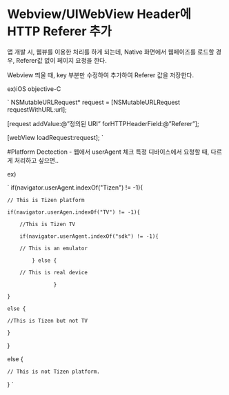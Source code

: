 # Webview/UIWebView Header에 HTTP Referer 추가

앱 개발 시, 웹뷰를 이용한 처리를 하게 되는데,
Native 화면에서 웹페이즈를 로드할 경우, Referer값 없이 페이지 요청을 한다.

Webview 띄울 때, key 부분만 수정하여 추가하여 Referer 값을 저장한다.


ex)iOS objective-C

`
NSMutableURLRequest* request = [NSMutableURLRequest requestWithURL:url];

[request addValue:@”정의된 URI” forHTTPHeaderField:@”Referer”];

[webView loadRequest:request];
`

#Platform Dectection - 웹에서 userAgent 체크
특정 디바이스에서 요청할 때, 다르게 처리하고 싶으면..

ex)

`
if(navigator.userAgent.indexOf("Tizen") != -1){

    // This is Tizen platform
    
    if(navigator.userAgen.indexOf("TV") != -1){
    
        //This is Tizen TV
        
        if(navigator.userAgent.indexOf("sdk") != -1){
        
        // This is an emulator
        
            } else {
            
        // This is real device
        
                   }
                   
    } 
    
    else {
    
    //This is Tizen but not TV
    
    }
    
}

else {

    // This is not Tizen platform.
    
}
`
